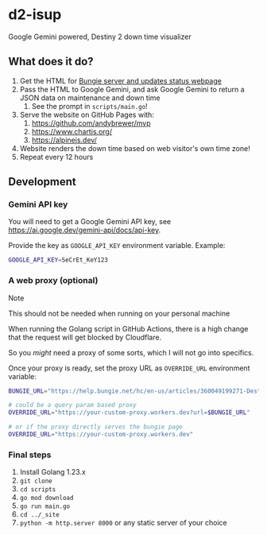 # d2-isup

Google Gemini powered, Destiny 2 down time visualizer

## What does it do?

1. Get the HTML for [Bungie server and updates status webpage](https://help.bungie.net/hc/en-us/articles/360049199271-Destiny-Server-and-Update-Status)
1. Pass the HTML to Google Gemini, and ask Google Gemini to return a JSON data on maintenance and down time
   1. See the prompt in `scripts/main.go`!
1. Serve the website on GitHub Pages with:
   1. <https://github.com/andybrewer/mvp>
   1. <https://www.chartjs.org/>
   1. <https://alpinejs.dev/>
1. Website renders the down time based on web visitor's own time zone!
1. Repeat every 12 hours

## Development

### Gemini API key

You will need to get a Google Gemini API key, see <https://ai.google.dev/gemini-api/docs/api-key>.

Provide the key as `GOOGLE_API_KEY` environment variable. Example:

```sh
GOOGLE_API_KEY=SeCrEt_KeY123
```

### A web proxy (optional)

> [!NOTE]
> This should not be needed when running on your personal machine

When running the Golang script in GitHub Actions, there is a high change that
the request will get blocked by Cloudflare.

So you _might_ need a proxy of some sorts, which I will not go into specifics.

Once your proxy is ready, set the proxy URL as `OVERRIDE_URL` environment variable:

```sh
BUNGIE_URL="https://help.bungie.net/hc/en-us/articles/360049199271-Destiny-Server-and-Update-Status"

# could be a query param based proxy
OVERRIDE_URL="https://your-custom-proxy.workers.dev?url=$BUNGIE_URL"

# or if the proxy directly serves the bungie page
OVERRIDE_URL="https://your-custom-proxy.workers.dev"
```

### Final steps

1. Install Golang 1.23.x
1. `git clone`
1. `cd scripts`
1. `go mod download`
1. `go run main.go`
1. `cd ../_site`
1. `python -m http.server 8000` or any static server of your choice
